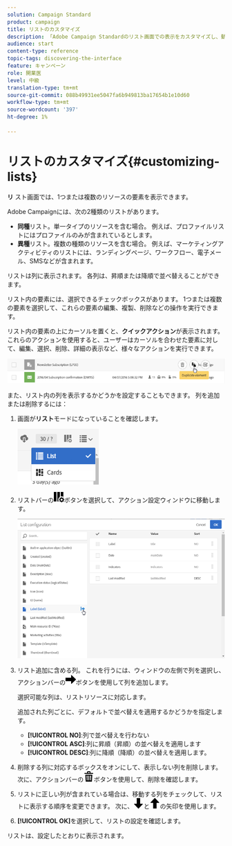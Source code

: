 ```yaml
---
solution: Campaign Standard
product: campaign
title: リストのカスタマイズ
description: 「Adobe Campaign Standardのリスト画面での表示をカスタマイズし、動作をカスタマイズする方法：要素の並べ替え、フィルタリング、削除または複製を行う方法について説明します。 リスト画面には、1つまたは複数の特定のリソースの要素が表示されます。」
audience: start
content-type: reference
topic-tags: discovering-the-interface
feature: キャンペーン
role: 開業医
level: 中級
translation-type: tm+mt
source-git-commit: 088b49931ee5047fa6b949813ba17654b1e10d60
workflow-type: tm+mt
source-wordcount: '397'
ht-degree: 1%

---
```



# リストのカスタマイズ{#customizing-lists}

**リ** スト画面では、1つまたは複数のリソースの要素を表示できます。

Adobe Campaignには、次の2種類のリストがあります。

* **同種**&#x200B;リスト。単一タイプのリソースを含む場合。 例えば、プロファイルリストにはプロファイルのみが含まれているとします。
* **異種**&#x200B;リスト。複数の種類のリソースを含む場合。 例えば、マーケティングアクティビティのリストには、ランディングページ、ワークフロー、電子メール、SMSなどが含まれます。

リストは列に表示されます。 各列は、昇順または降順で並べ替えることができます。

リスト内の要素には、選択できるチェックボックスがあります。 1つまたは複数の要素を選択して、これらの要素の編集、複製、削除などの操作を実行できます。

リスト内の要素の上にカーソルを置くと、**クイックアクション**&#x200B;が表示されます。 これらのアクションを使用すると、ユーザーはカーソルを合わせた要素に対して、編集、選択、削除、詳細の表示など、様々なアクションを実行できます。

![](assets/overview_list_quickactions.png)

また、リスト内の列を表示するかどうかを設定することもできます。 列を追加または削除するには：

1. 画面が&#x200B;**リスト**&#x200B;モードになっていることを確認します。

   ![](assets/export_list_mode_switch.png)

1. リストバーの![](assets/columnsettings.png)ボタンを選択して、アクション設定ウィンドウに移動します。

   ![](assets/list_configuration1.png)

1. リスト追加に含める列。 これを行うには、ウィンドウの左側で列を選択し、アクションバーの![](assets/arrowright.png)ボタンを使用して列を追加します。

   選択可能な列は、リストリソースに対応します。

   追加された列ごとに、デフォルトで並べ替えを適用するかどうかを指定します。

   * **[!UICONTROL NO]**:列で並べ替えを行わない
   * **[!UICONTROL ASC]**:列に昇順（昇順）の並べ替えを適用します
   * **[!UICONTROL DESC]**:列に降順（降順）の並べ替えを適用します。

1. 削除する列に対応するボックスをオンにして、表示しない列を削除します。 次に、アクションバーの![](assets/delete.png)ボタンを使用して、削除を確認します。
1. リストに正しい列が含まれている場合は、移動する列をチェックして、リストに表示する順序を変更できます。 次に、![](assets/arrowdown.png)と![](assets/arrowup.png)の矢印を使用します。
1. **[!UICONTROL OK]**&#x200B;を選択して、リストの設定を確認します。

リストは、設定したとおりに表示されます。
